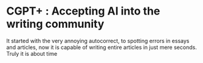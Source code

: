 # CGPT+ : Accepting AI into the writing community

It started with the very annoying autocorrect, to spotting errors in essays and articles, now it is capable of writing entire articles in just mere seconds. Truly it is about time

